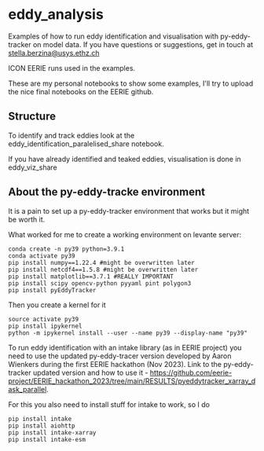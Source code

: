 # eddy_analysis
Examples of how to run eddy identification and visualisation with py-eddy-tracker on model data. If you have questions or suggestions, get in touch at stella.berzina@usys.ethz.ch

ICON EERIE runs used in the examples.

These are my personal notebooks to show some examples, I'll try to upload the nice final notebooks on the EERIE github.

## Structure
To identify and track eddies look at the eddy_identification_paralelised_share notebook.

If you have already identified and teaked eddies, visualisation is done in eddy_viz_share

## About the py-eddy-tracke environment

It is a pain to set up a py-eddy-tracker environment that works but it might be worth it.

What worked for me to create a working environment on levante server:

```
conda create -n py39 python=3.9.1
conda activate py39
pip install numpy==1.22.4 #might be overwritten later
pip install netcdf4==1.5.8 #might be overwritten later
pip install matplotlib==3.7.1 #REALLY IMPORTANT
pip install scipy opencv-python pyyaml pint polygon3
pip install pyEddyTracker
```

Then you create a kernel for it

```
source activate py39
pip install ipykernel
python -m ipykernel install --user --name py39 --display-name "py39"
```


To run eddy identification with an intake library (as in EERIE project) you need to use the updated py-eddy-tracer version developed by Aaron Wienkers during the first EERIE hackathon (Nov 2023). Link to the py-eddy-tracker updated version and how to use it - https://github.com/eerie-project/EERIE_hackathon_2023/tree/main/RESULTS/pyeddytracker_xarray_dask_parallel.

For this you also need to install stuff for intake to work, so I do 

```
pip install intake
pip install aiohttp
pip install intake-xarray
pip install intake-esm
```





